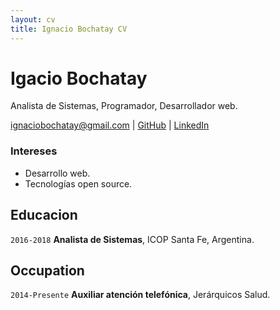 ```yaml
---
layout: cv
title: Ignacio Bochatay CV
---
```

# Igacio Bochatay
Analista de Sistemas, Programador, Desarrollador web.

<div id="webaddress">
<a href="ignaciobochatay@gmail.com">ignaciobochatay@gmail.com</a>
| <a href="https://github.com/bocha13">GitHub</a>
| <a href="https://www.linkedin.com/in/ignacio-bochatay-975069169/">LinkedIn</a>
</div>


### Intereses

* Desarrollo web.
* Tecnologías open source.

## Educacion

`2016-2018`
__Analista de Sistemas__, ICOP Santa Fe, Argentina.


## Occupation

`2014-Presente`
__Auxiliar atención telefónica__, Jerárquicos Salud.


<!-- ### Footer

Last updated: Octubre 2018 -->


